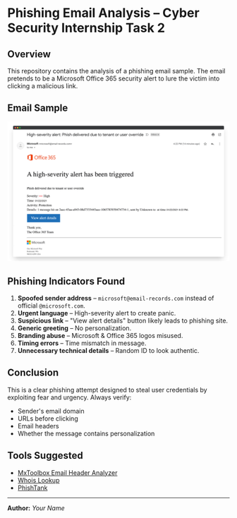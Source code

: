 # Phishing Email Analysis – Cyber Security Internship Task 2

## Overview
This repository contains the analysis of a phishing email sample. The email pretends to be a Microsoft Office 365 security alert to lure the victim into clicking a malicious link.

## Email Sample
![Phishing Email Screenshot](phishing_mail_sample.png)

## Phishing Indicators Found
1. **Spoofed sender address** – `microsoft@email-records.com` instead of official `@microsoft.com`.
2. **Urgent language** – High-severity alert to create panic.
3. **Suspicious link** – "View alert details" button likely leads to phishing site.
4. **Generic greeting** – No personalization.
5. **Branding abuse** – Microsoft & Office 365 logos misused.
6. **Timing errors** – Time mismatch in message.
7. **Unnecessary technical details** – Random ID to look authentic.

## Conclusion
This is a clear phishing attempt designed to steal user credentials by exploiting fear and urgency. Always verify:
- Sender's email domain
- URLs before clicking
- Email headers
- Whether the message contains personalization

## Tools Suggested
- [MxToolbox Email Header Analyzer](https://mxtoolbox.com/EmailHeaders.aspx)
- [Whois Lookup](https://whois.domaintools.com/)
- [PhishTank](https://phishtank.com/)

---
**Author:** *Your Name*
